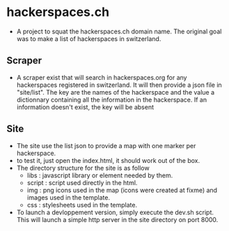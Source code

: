hackerspaces.ch
===============

- A project to squat the hackerspaces.ch domain name. The original goal was to make a list of hackerspaces in switzerland.

Scraper
-------
- A scraper exist that will search in hackerspaces.org for any hackerspaces registered in switzerland. It will then provide a json file in "site/list". The key are the names of the hackerspace and the value a dictionnary containing all the information in the hackerspace. If an information doesn't exist, the key will be absent

Site
----
- The site use the list json to provide a map with one marker per hackerspace.
- to test it, just open the index.html, it should work out of the box.
- The directory structure for the site is as follow
    - libs : javascript library or element needed by them.
    - script : script used directly in the html.
    - img : png icons used in the map (icons were created at fixme) and images used in the template.
    - css : stylesheets used in the template.
- To launch a devloppement version, simply execute the dev.sh script. This will launch a simple http server in the site directory on port 8000.
